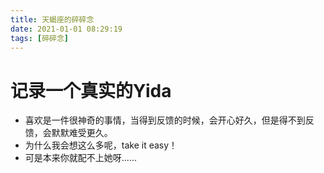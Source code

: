 ```yaml
---
title: 天蝎座的碎碎念
date: 2021-01-01 08:29:19
tags: [碎碎念]
---
```

# 记录一个真实的Yida
- 喜欢是一件很神奇的事情，当得到反馈的时候，会开心好久，但是得不到反馈，会默默难受更久。
- 为什么我会想这么多呢，take it easy！
- 可是本来你就配不上她呀......